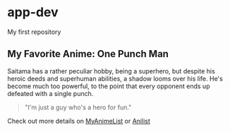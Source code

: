 # app-dev
My first repository

## My Favorite Anime: One Punch Man

Saitama has a rather peculiar hobby, being a superhero, but despite his heroic deeds and superhuman abilities, a shadow looms over his life. He's become much too powerful, to the point that every opponent ends up defeated with a single punch.

> "I'm just a guy who's a hero for fun."

Check out more details on [MyAnimeList](https://myanimelist.net/anime/30276/One_Punch_Man) or [Anilist](https://anilist.co/anime/21087/One-Punch-Man)
